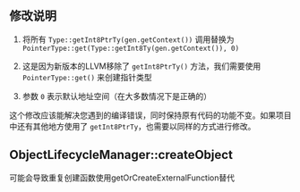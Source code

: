 ## 修改说明

1. 将所有 `Type::getInt8PtrTy(gen.getContext())` 调用替换为 `PointerType::get(Type::getInt8Ty(gen.getContext()), 0)`

2. 这是因为新版本的LLVM移除了 `getInt8PtrTy()` 方法，我们需要使用 `PointerType::get()` 来创建指针类型

3. 参数 `0` 表示默认地址空间（在大多数情况下是正确的）

这个修改应该能解决您遇到的编译错误，同时保持原有代码的功能不变。如果项目中还有其他地方使用了 `getInt8PtrTy`，也需要以同样的方式进行修改。

## ObjectLifecycleManager::createObject
可能会导致重复创建函数使用getOrCreateExternalFunction替代